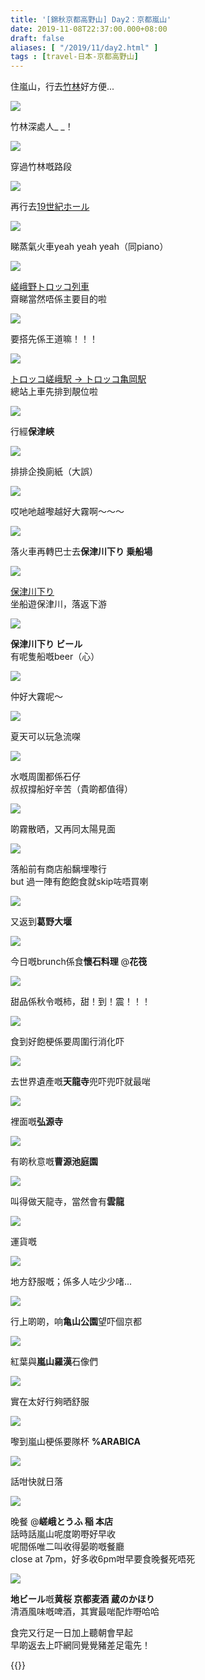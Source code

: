 ```yaml
---
title: '[錦秋京都高野山] Day2：京都嵐山'
date: 2019-11-08T22:37:00.000+08:00
draft: false
aliases: [ "/2019/11/day2.html" ]
tags : [travel-日本-京都高野山]
---
```


住嵐山，行去[竹林](https://hidie.net/kyotokoyasan2a/)好方便...  

![](/images/kyotokoyasan2a.jpg)

竹林深處人\_ \_！  

![](/images/kyotokoyasan2a7.jpg)

穿過竹林嘅路段  

![](/images/kyotokoyasan2b.jpg)

再行去[19世紀ホール](https://hidie.net/kyotokoyasan2b/)  

![](/images/kyotokoyasan2b7.jpg)

睇蒸氣火車yeah yeah yeah（同piano）  

![](/images/kyotokoyasan2c.jpg)

[嵯峨野トロッコ列車](https://hidie.net/kyotokoyasan2c/)  
齋睇當然唔係主要目的啦  

![](/images/kyotokoyasan2c3.jpg)

要搭先係王道嘛！！！  

![](/images/kyotokoyasan2d3.jpg)

[トロッコ嵯峨駅 → トロッコ亀岡駅](https://hidie.net/kyotokoyasan2d/)  
總站上車先排到靚位啦  

![](/images/kyotokoyasan2d7.jpg)

行經**保津峽**  

![](/images/kyotokoyasan2d8.jpg)

排排企換廁紙（大誤）  

![](/images/kyotokoyasan2d15.jpg)

哎吔吔越嚟越好大霧啊～～～  

![](/images/kyotokoyasan2d16.jpg)

落火車再轉巴士去**保津川下り 乗船場**  

![](https://aogwlq.ch.files.1drv.com/y4mkgJNBJECNtExNGpwsyfa2_o7UEc0Jb0xcwCRgw4u5f3gOE4gvc07A8XdEKnEUksU34HU1cOHocq0YulixJP054_NQCvPYu0pwegfQX8Wj-3JGkqdV9hHkDjyOM2D5geMmwwsnO9UzzcWIVZCFgF1zsFJDIdo7ahixM8W51TrcDGjI5aKOWGt-2vmJd--q-4yCDgcSXNSvLykqNbLsgDL4Q?width=660&height=371&cropmode=none)

[保津川下り](https://hidie.net/kyotokoyasan2e/)  
坐船遊保津川，落返下游  

![](https://augwlq.ch.files.1drv.com/y4mKich3yASHdjbTFbsdnrR93EnMyFbGh2XFJJzdul6K6t1XJjjr4YxnmFGRRLfWFbPfZOrY21mbM8rMLPpsqPMF3iqhJCiq-I_nQMkKHDq9lpuuRq-g0c_H5ic4F9OjuZsEvuSdGVRJouPTx-Cy3LuOiiiw_5EMC9aZ0QBH4xwhq3JdMezhl_EySb3aia9wV7LfsVq40daaKN4eVmByZyg0Q?width=371&height=660&cropmode=none)

**保津川下り ビール**  
有呢隻船嘅beer（心）  

![](https://aog2lq.ch.files.1drv.com/y4mpyANY0utSjDPU41Qu3M8PlZe11vTPa4AdyGOI0NUBsZg6L5T7dDB1BGtRPxyiOReCsfJraRrmjPYl9rDDnsUrIH1qeh6iJx2ADEWypYwVBpb4LI0ndxcsqn96wbB37A9uxmw7zRW72oY06w-tQoQ4zkomdm_8Hm0wOlVJH11Pjk7yEnUdloqV7aylp7N8DKkQJqOHkgoHzsT9L979d2C5w?width=660&height=371&cropmode=none)

仲好大霧呢～  

![](https://apgulq.ch.files.1drv.com/y4mTeUo6uOSdig1gC5UNfDE0Ucg98D7HM4VeWW2PF-_oYiU7gVbDieA9Yjd67IhruaxC6DSsdgiuXeZ3SKS3_KzXXLUMLOpQeCd77qQbm3xvEkPBKf9iw9s070uU2TKUH7BmffMdIcIFYxFaDq54XDtCc0uM94p44b6KcyQ53xL7xsLHfVe240x57dIyrKa3eNHzIe4oST802YYGWzmWBhBLg?width=660&height=371&cropmode=none)

夏天可以玩急流㗎  

![](https://zogwlq.ch.files.1drv.com/y4mCEBcpv0eKVHyCd7lL03eSXriBqdvYE24tpciRqVlkWCW3TY9qKAYhJzxb3s0OwVd4Tjo-1bqp1SZqe2vU35NlFolwB9n_rq2I00P_lTM69sxo8rtOF2lcnrzY-P8iIIC9LLqEBP0mxUOUOkOn3TM0t0V3Uh13vaG8DOEXHi9pds5hVemx417ENktKwYPD8LCjUDIBNLGARH7CHBNSMZ-Sg?width=660&height=371&cropmode=none)

水嘅周圍都係石仔  
叔叔撐船好辛苦（貴啲都值得）  

![](https://yog2lq.ch.files.1drv.com/y4mbKT6MBtMbwkU1eGxqAlb8Jsw9Tvrk-6xepSQM-jG2UBsvE5soXSI8zFUG7p_l93Vue-GfjXotOive32StOJUDfijFyRJ7JlkSw3eTm7860ZD-ZzVs_Ksl4xc4LoFMy509G0JerW1fZxvU5m5luGbdqXRc5sbFKeTe6hJgk55CmwhlolVN_jCf_AZCoexUE5ha8wTC9-y9utvj6Mo2_vD4A?width=660&height=371&cropmode=none)

啲霧散晒，又再同太陽見面  

![](https://zejkoq.ch.files.1drv.com/y4mKuz89Jos5C1D3CrkaRZIyIy7W6-70ARnP5VP-JHYQzhMQS4YX3MKyqsnmswqtgKvJlPXts1lrqVCLezuKY1WDGKmE_m2lM5teGdhlFQ7oV-bZXjqMjDEZyoiP2zuyTSOzoAb3O-azMzCc2xKZ8KM9o9PkeqF_mIjSCFmnwvCNeHwFQJl9UZB5PU8Z-YqdEmStO3LvHIGGJU0kdZHE8bgpQ?width=660&height=371&cropmode=none)

落船前有商店船黐埋嚟行  
but 過一陣有飽飽食就skip咗唔買喇  

![](https://yojnoq.ch.files.1drv.com/y4mEUDhR-tuKg9rmxZblNzR8NR8V2ukWVpdXuF5EjUAiBYkyHJPa6pOhWbE0eRo5t4WPayBeCxFHE50aPrE2l9y5Kp4a_PtMNAjNKm7sGXGon0zVqBo6n9KOxGsSz2ngHEFOjFW1YA_8AM3mKFMz-SA4F1Sy0TKhS_Bs5Js3TAdnvnO1n7FrEL2i-xx_VC2X6YT6dHkbDGRTESdp4hPM5qxUw?width=660&height=371&cropmode=none)

又返到**葛野大堰**  

![](https://yejioq.ch.files.1drv.com/y4mzfsps6pAlZYIlhZGZ1JMELI1Yz1u4rvp9wW5mVw0MPnvV3rcUdRBXenLrWQ7lgvD0ugMRRD9SGJKS6GwBGT5RuaHGKgzLfF7AhyPsWRGPSKJOUiOiITqAsegBuOMrJtIARMXf3zRHRqqkmtLHYKJocNq7N1hzd62B5-zsRUwz7LQM9SuaPLBLcYr3CSgycdOoPiurLHx6OlzBHSIwKkUgg?width=660&height=371&cropmode=none)

今日嘅brunch係食**懷石料理** @**花筏**  

![](https://auhhzw.ch.files.1drv.com/y4m3Qf-9thSMGrFu3IPsGgfpNt-8NfMKrIYyF80kPnaf_KWwNN588iCtBoxM91b35LU1zZtrFCiy225kxbP2kXgk3canSJCRGr0tXa_Y6ey4Am1UOAXDpoeCiBgA73fHg8UIrl28z2y7vzfk52pZZxXB_RU0v29HOxB9S0txsa9sSHQBQkpQ6EZ3nVuafuEamqw4VhSJJoPMYJ_04S8RECVng?width=660&height=371&cropmode=none)

甜品係秋令嘅柿，甜！到！震！！！  

![](https://aphczw.ch.files.1drv.com/y4mUDMzvvdfTc1SjGJI8749aajnYdtTZejwj0o7xhWQN2S8Wsp3Z7sD4Xo55Z3-IOu6uo24pfOV6HUDQbl7cBwK89qJnafPT6uvNjsOmx4Y5t5v24e0ertfh0lXd0_ra3NAaUqRQ6voR4HX73G_x2gvy0_XRwHVZPJ8Jzz6FXrJNK9EAFkBC5g9KnhnhxK7jv9FvhjZfFQX9laA6V7bzHH-ow?width=660&height=371&cropmode=none)

食到好飽梗係要周圍行消化吓  

![](https://zphezw.ch.files.1drv.com/y4m1hxprGTgtJY2vDHR7BfttpbXpXcwnr-dhmdmV7IXkSlEutBC_g1XXsI2rgMLviiCoE46s9s12RTqmcxZR9ROjOuVsrd4h5H7jUEEmJuOGi5ikyhWQpI5Y8e3xTTsJX7e_DqlcZRHVSmo3aJlSuwNDal3DHge3lXxsyIR0BbGuU0FXl77JfNi-_VVrY8cFFVdFzKCCaVM9i7TKs9NaP3tXA?width=660&height=371&cropmode=none)

去世界遺產嘅**天龍寺**兜吓兜吓就最啱  

![](https://aphkzw.ch.files.1drv.com/y4mZrXesC0UkhDPeoRX2ifApn1o0G-dliKvQCDN4oCX175f3RRB6FTSn96kekEN_JTylnNxg2sl8-7uD7dTzJbc3P6Sf78Kj981Q7XxXMyr6-OOi4Ksuc-jpU21fzdXibMlhWnRZXMb95LVwKwKSY0rrjJEXE7O0HXtkfPQWmwsBqtgTSF3sZRt-FEaQ8zJLcFcKuaG4HFCtoLfeW17DuYZwA?width=660&height=371&cropmode=none)

裡面嘅**弘源寺**  

![](https://zuhgzw.ch.files.1drv.com/y4msBz7ZfKQqXqMHGO3UdLckyuHkpwLrL0F_M615l3BHtmOqPk9rmhdDQVd9RlCJE98PMTI9nmMnb83awgSBLDeRvCTOkYuLUCUuypHMspVWjXMK3niL2_NsjTalSw1eSpn80arezE952r7kHbQ95zpRPJLKz2c5gTV5zZBhqFEd3QohrH4ZaosMbps1dklynvwcLa6qoRNhgMMhE52DFnk8w?width=660&height=371&cropmode=none)

有啲秋意嘅**曹源池庭園**  

![](https://zphlzw.ch.files.1drv.com/y4mPmlahCMPtjaViBo6YiZZAL2PP-TjwhN5FsFaNA_PLkUO0AaejebCULPxalpK9fFu0u4VopwZ2MuZw8YNAm9HKMWlTQtYVEC5ZIGXlTN3aXex_sz8FUmLGWSIV7LMsx1i7cYfFfTJXBImUtLqU6qiYtapBfbyU4UpUEdi1o35H4gI5BXpilLMj3jD2IDQjZToxN8lwlcU-AgtoOAzZn4phQ?width=660&height=371&cropmode=none)

叫得做天龍寺，當然會有**雲龍**  

![](https://zohlfg.ch.files.1drv.com/y4mdBGKai5V7r8j6rxl4IOn4VoleEiyTQovZOWLQdMvGQhML1EXmrCoSHpp10oZjID0yqF8fozT6asbIXMF3yQvIWcI64SsPcfEDiO48SUe3K2RHoA_kCdq5NmeBinKGOypiyUSt7wlXiaZ-SfmFQY6BUe9iH8pJPNvnrheNWX6gZzulKf0QZs7TtSvMl0SQEBSI0xpJA6A9UFGAYow8pVxzg?width=660&height=371&cropmode=none)

運貨嘅  

![](https://zphkfg.ch.files.1drv.com/y4mPvRT6w26AmfhKha37oXqM_CseOfCHNc1r-R83iY0XVnnm4SWJBFQjcHaeNpdZk7kaSsmikvyWaSdwShxmK9c0gt-UxPCbB4wF429PvtSAzsD90hqMTI6zyUpjuMLXibQwx0fi2pL_NvJYTrn90KyG_pU-_d7sQNFgjy5_AS5q0hA29IzQhu1z395ntpUSm2cvEKVbQhWj36pUORrT-rLbg?width=660&height=371&cropmode=none)

地方舒服嘅；係多人咗少少啫...  

![](https://aogfiw.ch.files.1drv.com/y4myi-r-Dp_qkQO9kpqwqw_D_28UmQxWJOq2-UnKksQ50CAJLhSKvnp35W8QhKDFQy0wNvZsh9teGOsuNY6MsCXnDMdRXdXrjdcY1qAdGRJBHEC1ZFnyTk8IBs6dDG37Mp113HOlyneu6-cAocVilpQy-hnsko-DJajdBn3RJMtJGoImZL62ExUN8-PKtQXPAxg-dtdDwLoUpqDCMj2m8PFpw?width=660&height=371&cropmode=none)

行上啲啲，响**亀山公園**望吓個京都  

![](https://zojqig.ch.files.1drv.com/y4m5yRKmjr9nfU4FOwe510h74o0rjgaWcBMMS3cerGOYms6fLb-3_TBmKS9-PbH8bkcsWH7c4egXXKfNOdU1u-h6USW_-SZ4GI7z57FV6xcPsJCQwVgCuCE94tIdbOtS8IDurgzN2WQnaZsqA2c7mRtVnzxCAjohSW2OwTe2EX5kNZI5TPAEPwAgtPXHwMpmdWsN94U1fIeJ0hLNelPXaq6aw?width=660&height=371&cropmode=none)

紅葉與**嵐山羅漢**石像們  

![](https://zpjqig.ch.files.1drv.com/y4m8RLOoAfjPM1jZY1Vo3oH31TSxeo-ZxBVrEpZvmSBIBPVE3irOJx9dVDgHO5xX1sTtK91AhdB0qIvc8IXdAC0dZUZK05OoV9qXq2OQR2Xy760sd-AQVDuh52S7-9vX1M8w4vQiJbnpJO2oTR7_usn-IpKBLYhbNKFJiQYyrmxb5hqG_1QOQZghh04nWT7lf9fjQ6ZGHMDXoCAnuCntLUXiA?width=660&height=371&cropmode=none)

實在太好行夠晒舒服  

![](https://yogdiw.ch.files.1drv.com/y4mGWINlGFvRTiztjaPmTrQhF_bFrbr5F0e3mX1DI63jWG5YcdBzod-eULNV2XyMbqdHzdBSk9w4XBpUPx_oOw7-N_XSs9GmGBhYIiB6yotkQJLuOeY9O5kAEYGwCrmmsB6iMbVwkXLM8meWPfeJVWk1XyEG_tnVVFEfR5IPOSlBvdtmhEYrTXO7oMJWbF30959dTI9Q4_TERqbaOyDn4MxMA?width=371&height=660&cropmode=none)

嚟到嵐山梗係要隊杯 **%ARABICA**  

![](https://aogulq.ch.files.1drv.com/y4mPsN23TiNMxONNo52hfRZWjiGipZMltaJMJrSHBF8R6muuSqUWaChPe8xajZTCIDgBn5K7WLQzeYkWWRWvm-OeX5shUN0ZmtnDzTO4nHT-499470tkdw5AICdGMz_bRFyYwx_PFdOVDKfRLUoea-kRlwbFW-icbuZKZ8a2m5OnfOfU0MUFXk0Empvw6nZ7_7N0MkXWSr4ThIpEpHWljR1Cg?width=660&height=371&cropmode=none)

話咁快就日落  

![](https://aegulq.ch.files.1drv.com/y4mG9EWgqQqt6imYc6G9L7Ro6KnQGecKMGv8Tq9VB1BuGe8jSFt2IjxMTcTwKCXra-Iia3AL7v0m479uQYvaARHmBUCQBFeXCvFD2FDqMT-GwdBHwa2OQfZXB5COtgKxaZmluE3u04MU2raf8e6-eaVl6EUEqjakdIiU58kQm7qbfeS9pNJqXiuYcORpakGUrN_fREqZoI6s09oNabuQIWxIA?width=660&height=371&cropmode=none)

晚餐 @**嵯峨とうふ 稲 本店**  
話時話嵐山呢度啲嘢好早收  
呢間係唯二叫收得晏啲嘅餐廳  
close at 7pm，好多收6pm咁早要食晚餐死唔死  

![](https://aogzlq.ch.files.1drv.com/y4m2WWCt3ly6SmqXdh9jwE_CP3inE8EbSwMleAGjSAxu3mHUzMb1E8yZ6WUV90DAoX51dfYVjUpbcOLbzM_PlEZQIi85hwq4LYvLEwp92Z2SXfl-3NnI18cYp3Oiap5oKQAVfID9hQO7ClYouVPVi38Zll4yT9jDxLeYI7YI-_bMov9fuOOI5Gl5LDfAwZQHYH5RKi1JzyueEoZ0t9cx7wg9g?width=371&height=660&cropmode=none)

**地ビール**嘅**黄桜 京都麦酒 蔵のかほり**  
清酒風味嘅啤酒，其實最啱配炸嘢哈哈  
  
  
  
食完又行足一日加上聽朝會早起  
早啲返去上吓網同覺覺豬差足電先！  
  
  
{{<kyotokoyasan>}}  

